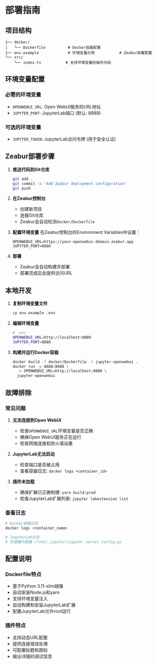 # 部署指南

## 项目结构

```
├── docker/
│   └── Dockerfile          # Docker容器配置
├── env.example             # 环境变量示例           # Zeabur部署配置
└── src/
    └── index.ts           # 支持环境变量的插件代码
```

## 环境变量配置

### 必需的环境变量

- `OPENWEBUI_URL`: Open WebUI服务的URL地址
- `JUPYTER_PORT`: JupyterLab端口 (默认: 8888)

### 可选的环境变量

- `JUPYTER_TOKEN`: JupyterLab访问令牌 (用于安全认证)

## Zeabur部署步骤

1. **推送代码到Git仓库**
   ```bash
   git add .
   git commit -m "Add Zeabur deployment configuration"
   git push
   ```

2. **在Zeabur控制台**
   - 创建新项目
   - 连接Git仓库
   - Zeabur会自动检测`docker/Dockerfile`

3. **配置环境变量**
   在Zeabur控制台的Environment Variables中设置：
   ```
   OPENWEBUI_URL=https://your-openwebui-domain.zeabur.app
   JUPYTER_PORT=8888
   ```

4. **部署**
   - Zeabur会自动构建并部署
   - 部署完成后会提供访问URL

## 本地开发

1. **复制环境变量文件**
   ```bash
   cp env.example .env
   ```

2. **编辑环境变量**
   ```bash
   # .env
   OPENWEBUI_URL=http://localhost:8080
   JUPYTER_PORT=8888
   ```

3. **构建并运行Docker容器**
   ```bash
   docker build -f docker/Dockerfile -t jupyter-openwebui .
   docker run -p 8888:8888 \
     -e OPENWEBUI_URL=http://localhost:8080 \
     jupyter-openwebui
   ```

## 故障排除

### 常见问题

1. **无法连接到Open WebUI**
   - 检查`OPENWEBUI_URL`环境变量是否正确
   - 确保Open WebUI服务正在运行
   - 检查网络连接和防火墙设置

2. **JupyterLab无法启动**
   - 检查端口是否被占用
   - 查看容器日志: `docker logs <container_id>`

3. **插件未加载**
   - 确保扩展已正确构建: `yarn build:prod`
   - 检查JupyterLab扩展列表: `jupyter labextension list`

### 查看日志

```bash
# Docker容器日志
docker logs <container_name>

# JupyterLab日志
# 在容器内查看 /root/.jupyter/jupyter_server_config.py
```

## 配置说明

### Dockerfile特点

- 基于Python 3.11-slim镜像
- 自动安装Node.js和yarn
- 支持环境变量注入
- 自动构建和安装JupyterLab扩展
- 配置JupyterLab允许root运行

### 插件特点

- 支持动态URL配置
- 提供连接错误处理
- 可配置标题和图标
- 输出详细的调试信息
